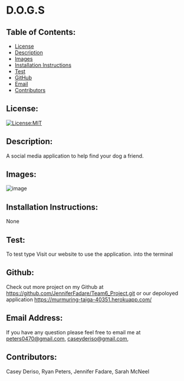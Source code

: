 # D.O.G.S
  ## Table of Contents: 
  - [License](#license)
  - [Description](#description)
  - [Images](#images)
  - [Installation Instructions](#installation-Instructions)
  - [Test](#test)
  - [GitHub](#gitHub)
  - [Email](#email-address)
  - [Contributors](#contributors)

  ## License:
  [![License:MIT](https://img.shields.io/badge/License-MIT-yellow.svg)](https://opensource.org/licenses/MIT)

  ## Description:
  A social media application to help find your dog a friend. 

  ## Images:
  ![image](https://user-images.githubusercontent.com/71112436/106391741-887ba600-63b4-11eb-8a75-c049b8b4f7ea.png)

  ## Installation Instructions: 
  None

  ## Test: 
  To test type Visit our website to use the application. into the terminal

  ## Github: 
  Check out more project on my Github at https://github.com/JenniferFadare/Team6_Project.git or our depoloyed application https://murmuring-taiga-40351.herokuapp.com/

  ## Email Address:
  If you have any question please feel free to email me at peters0470@gmail.com, caseyderiso@gmail.com, 

  ## Contributors:
  Casey Deriso, Ryan Peters, Jennifer Fadare, Sarah McNeel
